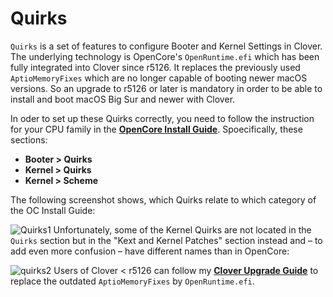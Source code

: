 # Quirks

`Quirks` is a set of features to configure Booter and Kernel Settings in Clover. The underlying technology is OpenCore's `OpenRuntime.efi` which has been fully integrated into Clover since r5126. It replaces the previously used `AptioMemoryFixes` which are no longer capable of booting newer macOS versions. So an upgrade to r5126 or later is mandatory in order to be able to install and boot macOS Big Sur and newer with Clover.

In oder to set up these Quirks correctly, you need to follow the instruction for your CPU family in the [**OpenCore Install Guide**](https://dortania.github.io/OpenCore-Install-Guide/). Spoecifically, these sections:

- **Booter > Quirks**
- **Kernel > Quirks**
- **Kernel > Scheme**

The following screenshot shows, which Quirks relate to which category of the OC Install Guide:

![Quirks1](https://user-images.githubusercontent.com/76865553/135844035-1689a11a-6512-4008-80ea-e89f07a55367.png)
Unfortunately, some of the Kernel Quirks are not located in the `Quirks` section but in the "Kext and Kernel Patches" section instead and – to add even more confusion – have different names than in OpenCore:

![quirks2](https://user-images.githubusercontent.com/76865553/135859628-34f6be51-7a20-4461-900e-0c72fbdcba51.png)
Users of Clover < r5126 can follow my [**Clover Upgrade Guide**](https://github.com/5T33Z0/Clover-Crate/tree/main/Update_Clover) to replace the outdated `AptioMemoryFixes` by `OpenRuntime.efi`.

